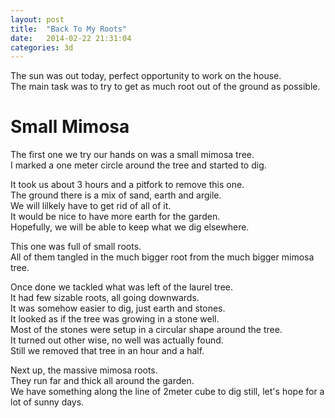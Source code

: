 ```yaml
---
layout: post
title:  "Back To My Roots"
date:   2014-02-22 21:31:04
categories: 3d
---
```


The sun was out today, perfect opportunity to work on the house.  
The main task was to try to get as much root out of the ground as possible.  

Small Mimosa
============
The first one we try our hands on was a small mimosa tree.  
I marked a one meter circle around the tree and started to dig.  

It took us about 3 hours and a pitfork to remove this one.  
The ground there is a mix of sand, earth and argile.  
We will lilkely have to get rid of all of it.  
It would be nice to have more earth for the garden.  
Hopefully, we will be able to keep what we dig elsewhere.  

This one was full of small roots.  
All of them tangled in the much bigger root from the much bigger mimosa tree.  

Once done we tackled what was left of the laurel tree.  
It had few sizable roots, all going downwards.  
It was somehow easier to dig, just earth and stones.  
It looked as if the tree was growing in a stone well.  
Most of the stones were setup in a circular shape around the tree.  
It turned out other wise, no well was actually found.  
Still we removed that tree in an hour and a half.  

Next up, the massive mimosa roots.  
They run far and thick all around the garden.  
We have something along the line of 2meter cube to dig still, let's hope for a lot of sunny days.  

